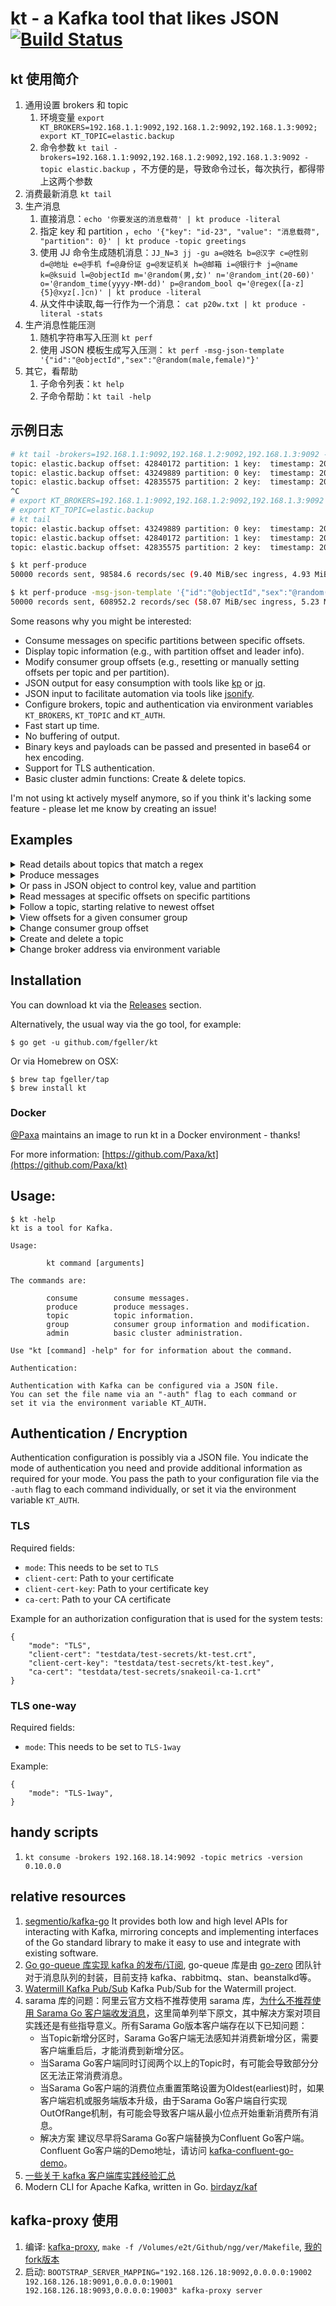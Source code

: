 # kt - a Kafka tool that likes JSON [![Build Status](https://travis-ci.org/bingoohuang/kt.svg?branch=master)](https://travis-ci.org/bingoohuang/kt)

## kt 使用简介

1. 通用设置 brokers 和 topic
    1. 环境变量 `export KT_BROKERS=192.168.1.1:9092,192.168.1.2:9092,192.168.1.3:9092; export KT_TOPIC=elastic.backup`
    2. 命令参数 `kt tail -brokers=192.168.1.1:9092,192.168.1.2:9092,192.168.1.3:9092 -topic elastic.backup`
       ，不方便的是，导致命令过长，每次执行，都得带上这两个参数
2. 消费最新消息 `kt tail`
3. 生产消息
    1. 直接消息：`echo '你要发送的消息载荷' | kt produce -literal`
    2. 指定 key 和
       partition ，`echo '{"key": "id-23", "value": "消息载荷", "partition": 0}' | kt produce -topic greetings`
    3. 使用 JJ
       命令生成随机消息：`JJ_N=3 jj -gu a=@姓名 b=@汉字 c=@性别 d=@地址 e=@手机 f=@身份证 g=@发证机关 h=@邮箱 i=@银行卡 j=@name k=@ksuid l=@objectId m='@random(男,女)' n='@random_int(20-60)' o='@random_time(yyyy-MM-dd)' p=@random_bool q='@regex([a-z]{5}@xyz[.]cn)' | kt produce -literal`
    4. 从文件中读取,每一行作为一个消息： `cat p20w.txt | kt produce -literal -stats`
4. 生产消息性能压测
    1. 随机字符串写入压测 `kt perf`
    2. 使用 JSON 模板生成写入压测： `kt perf -msg-json-template '{"id":"@objectId","sex":"@random(male,female)"}'`
5. 其它，看帮助
    1. 子命令列表：`kt help`
    2. 子命令帮助：`kt tail -help`

## 示例日志

```sh
# kt tail -brokers=192.168.1.1:9092,192.168.1.2:9092,192.168.1.3:9092 -topic elastic.backup
topic: elastic.backup offset: 42840172 partition: 1 key:  timestamp: 2022-07-06 09:16:29.011 valueSize: 100B msg: {"partition":1,"offset":42840172,"value":"AHn3XiZADEPb1UG36b3Eh3yEM84csGvMgJ77A8cJyRiue5FeQQwBH9PeZILJT2MIWZlgTUllCiYFT2Xdi1n4mJsbKtdz5hoqkenj","timestamp":"2022-07-06T09:16:29.011+08:00"}
topic: elastic.backup offset: 43249889 partition: 0 key:  timestamp: 2022-07-06 09:16:29.011 valueSize: 100B msg: {"partition":0,"offset":43249889,"value":"ufLYBbGHJ6okJoziJOcTtKwNQECXdAwczyoSGSYl3prCHpKQJdGlW6p3l3d7S6pYe9clGkt0zoJ2fBnYdNPhjPPgC7JBwA1rCt2V","timestamp":"2022-07-06T09:16:29.011+08:00"}
topic: elastic.backup offset: 42835575 partition: 2 key:  timestamp: 2022-07-06 09:16:29.011 valueSize: 100B msg: {"partition":2,"offset":42835575,"value":"oubuyjAFVdCoN0aB4lJHgYnagkOg3Ivf8zT0Ui5SEotX9SsAqv4VTbQtcSvC2AKIms50VioUa7DpJJBDQOIOjCHjjmcCB4SvOMBU","timestamp":"2022-07-06T09:16:29.011+08:00"}
^C
# export KT_BROKERS=192.168.1.1:9092,192.168.1.2:9092,192.168.1.3:9092
# export KT_TOPIC=elastic.backup
# kt tail
topic: elastic.backup offset: 43249889 partition: 0 key:  timestamp: 2022-07-06 09:16:29.011 valueSize: 100B msg: {"partition":0,"offset":43249889,"value":"ufLYBbGHJ6okJoziJOcTtKwNQECXdAwczyoSGSYl3prCHpKQJdGlW6p3l3d7S6pYe9clGkt0zoJ2fBnYdNPhjPPgC7JBwA1rCt2V","timestamp":"2022-07-06T09:16:29.011+08:00"}
topic: elastic.backup offset: 42840172 partition: 1 key:  timestamp: 2022-07-06 09:16:29.011 valueSize: 100B msg: {"partition":1,"offset":42840172,"value":"AHn3XiZADEPb1UG36b3Eh3yEM84csGvMgJ77A8cJyRiue5FeQQwBH9PeZILJT2MIWZlgTUllCiYFT2Xdi1n4mJsbKtdz5hoqkenj","timestamp":"2022-07-06T09:16:29.011+08:00"}
topic: elastic.backup offset: 42835575 partition: 2 key:  timestamp: 2022-07-06 09:16:29.011 valueSize: 100B msg: {"partition":2,"offset":42835575,"value":"oubuyjAFVdCoN0aB4lJHgYnagkOg3Ivf8zT0Ui5SEotX9SsAqv4VTbQtcSvC2AKIms50VioUa7DpJJBDQOIOjCHjjmcCB4SvOMBU","timestamp":"2022-07-06T09:16:29.011+08:00"}
```

```sh
$ kt perf-produce
50000 records sent, 98584.6 records/sec (9.40 MiB/sec ingress, 4.93 MiB/sec egress), 209.7 ms avg latency, 161.2 ms stddev, 191.0 ms 50th, 369.5 ms 75th, 429.0 ms 95th, 429.0 ms 99th, 429.0 ms 99.9th, 0 total req. in flight

$ kt perf-produce -msg-json-template '{"id":"@objectId","sex":"@random(male,female)"}'
50000 records sent, 608952.2 records/sec (58.07 MiB/sec ingress, 5.23 MiB/sec egress), 164.1 ms avg latency, 170.8 ms stddev, 119.0 ms 50th, 405.8 ms 75th, 420.0 ms 95th, 420.0 ms 99th, 420.0 ms 99.9th, 0 total req. in flight
```

Some reasons why you might be interested:

* Consume messages on specific partitions between specific offsets.
* Display topic information (e.g., with partition offset and leader info).
* Modify consumer group offsets (e.g., resetting or manually setting offsets per topic and per partition).
* JSON output for easy consumption with tools like [kp](https://github.com/echojc/kp)
  or [jq](https://stedolan.github.io/jq/).
* JSON input to facilitate automation via tools like [jsonify](https://github.com/fgeller/jsonify).
* Configure brokers, topic and authentication via environment variables `KT_BROKERS`, `KT_TOPIC` and `KT_AUTH`.
* Fast start up time.
* No buffering of output.
* Binary keys and payloads can be passed and presented in base64 or hex encoding.
* Support for TLS authentication.
* Basic cluster admin functions: Create & delete topics.

I'm not using kt actively myself anymore, so if you think it's lacking some feature - please let me know by creating an
issue!

## Examples

<details><summary>Read details about topics that match a regex</summary>

```sh
$ kt topic -filter news -partitions
{
  "name": "actor-news",
  "partitions": [
    {
      "id": 0,
      "oldest": 0,
      "newest": 0
    }
  ]
}
```

</details>

<details><summary>Produce messages</summary>

```sh
$ echo 'Alice wins Oscar' | kt produce -topic actor-news -literal
{
  "count": 1,
  "partition": 0,
  "startOffset": 0
}
$ echo 'Bob wins Oscar' | kt produce -topic actor-news -literal
{
  "count": 1,
  "partition": 0,
  "startOffset": 0
}
$ for i in {6..9} ; do echo Bourne sequel $i in production. | kt produce -topic actor-news -literal ;done
{
  "count": 1,
  "partition": 0,
  "startOffset": 1
}
{
  "count": 1,
  "partition": 0,
  "startOffset": 2
}
{
  "count": 1,
  "partition": 0,
  "startOffset": 3
}
{
  "count": 1,
  "partition": 0,
  "startOffset": 4
}
```

</details>

<details><summary>Or pass in JSON object to control key, value and partition</summary>

```sh
$ echo '{"value": "Terminator terminated", "key": "Arni", "partition": 0}' | kt produce -topic actor-news
{
  "count": 1,
  "partition": 0,
  "startOffset": 5
}
```

</details>

<details><summary>Read messages at specific offsets on specific partitions</summary>

```sh
$ kt consume -topic actor-news -offsets 0=1:2
{
  "partition": 0,
  "offset": 1,
  "key": "",
  "value": "Bourne sequel 6 in production.",
  "timestamp": "1970-01-01T00:59:59.999+01:00"
}
{
  "partition": 0,
  "offset": 2,
  "key": "",
  "value": "Bourne sequel 7 in production.",
  "timestamp": "1970-01-01T00:59:59.999+01:00"
}
```

</details>

<details><summary>Follow a topic, starting relative to newest offset</summary>

```sh
$ kt consume -topic actor-news -offsets all=newest-1:
{
  "partition": 0,
  "offset": 4,
  "key": "",
  "value": "Bourne sequel 9 in production.",
  "timestamp": "1970-01-01T00:59:59.999+01:00"
}
{
  "partition": 0,
  "offset": 5,
  "key": "Arni",
  "value": "Terminator terminated",
  "timestamp": "1970-01-01T00:59:59.999+01:00"
}
^Creceived interrupt - shutting down
shutting down partition consumer for partition 0
```

</details>

<details><summary>View offsets for a given consumer group</summary>

```sh
$ kt group -group enews -topic actor-news -partitions 0
found 1 groups
found 1 topics
{
  "name": "enews",
  "topic": "actor-news",
  "offsets": [
    {
      "partition": 0,
      "offset": 6,
      "lag": 0
    }
  ]
}
```

</details>

<details><summary>Change consumer group offset</summary>

```sh
$ kt group -group enews -topic actor-news -partitions 0 -reset 1
found 1 groups
found 1 topics
{
  "name": "enews",
  "topic": "actor-news",
  "offsets": [
    {
      "partition": 0,
      "offset": 1,
      "lag": 5
    }
  ]
}
$ kt group -group enews -topic actor-news -partitions 0
found 1 groups
found 1 topics
{
  "name": "enews",
  "topic": "actor-news",
  "offsets": [
    {
      "partition": 0,
      "offset": 1,
      "lag": 5
    }
  ]
}
```

</details>

<details><summary>Create and delete a topic</summary>

```sh
$ kt admin -topic.create morenews -topic.config $(jsonify =NumPartitions 1 =ReplicationFactor 1)
$ kt topic -filter news
{
  "name": "morenews"
}
$ kt admin -topic.delete morenews
$ kt topic -filter news
```

</details>

<details><summary>Change broker address via environment variable</summary>

```sh
$ export KT_BROKERS=brokers.kafka:9092
$ kt <command> <option>
```

</details>

## Installation

You can download kt via the [Releases](https://github.com/fgeller/kt/releases) section.

Alternatively, the usual way via the go tool, for example:

    $ go get -u github.com/fgeller/kt

Or via Homebrew on OSX:

    $ brew tap fgeller/tap
    $ brew install kt

### Docker

[@Paxa](https://github.com/Paxa) maintains an image to run kt in a Docker environment - thanks!

For more information: [https://github.com/Paxa/kt](https://github.com/Paxa/kt)

## Usage:

    $ kt -help
    kt is a tool for Kafka.

    Usage:

            kt command [arguments]

    The commands are:

            consume        consume messages.
            produce        produce messages.
            topic          topic information.
            group          consumer group information and modification.
            admin          basic cluster administration.

    Use "kt [command] -help" for for information about the command.

    Authentication:

    Authentication with Kafka can be configured via a JSON file.
    You can set the file name via an "-auth" flag to each command or
    set it via the environment variable KT_AUTH.

## Authentication / Encryption

Authentication configuration is possibly via a JSON file. You indicate the mode
of authentication you need and provide additional information as required for
your mode. You pass the path to your configuration file via the `-auth` flag to
each command individually, or set it via the environment variable `KT_AUTH`.

### TLS

Required fields:

- `mode`: This needs to be set to `TLS`
- `client-cert`: Path to your certificate
- `client-cert-key`: Path to your certificate key
- `ca-cert`: Path to your CA certificate

Example for an authorization configuration that is used for the system tests:

    {
        "mode": "TLS",
        "client-cert": "testdata/test-secrets/kt-test.crt",
        "client-cert-key": "testdata/test-secrets/kt-test.key",
        "ca-cert": "testdata/test-secrets/snakeoil-ca-1.crt"
    }

### TLS one-way

Required fields:

- `mode`: This needs to be set to `TLS-1way`

Example:

    {
        "mode": "TLS-1way",
    }

## handy scripts

1. `kt consume -brokers 192.168.18.14:9092 -topic metrics -version 0.10.0.0`

## relative resources

1. [segmentio/kafka-go](https://github.com/segmentio/kafka-go) It provides both low and high level APIs for interacting
   with Kafka, mirroring concepts and implementing interfaces of the Go standard library to make it easy to use and
   integrate with existing software.
2. [Go go-queue 库实现 kafka 的发布/订阅](https://mp.weixin.qq.com/s/x1KIbn9NeLyKTISzWCPIdA), go-queue
   库是由 [go-zero](https://github.com/zeromicro/go-zero) 团队针对于消息队列的封装，目前支持
   kafka、rabbitmq、stan、beanstalkd等。
3. [Watermill Kafka Pub/Sub](https://github.com/ThreeDotsLabs/watermill-kafka) Kafka Pub/Sub for the Watermill project.
4. sarama 库的问题：阿里云官方文档不推荐使用 sarama 库，[为什么不推荐使用 Sarama Go 客户端收发消息](https://help.aliyun.com/document_detail/266782.html)，这里简单列举下原文，其中解决方案对项目实践还是有些指导意义。所有Sarama Go版本客户端存在以下已知问题：
    - 当Topic新增分区时，Sarama Go客户端无法感知并消费新增分区，需要客户端重启后，才能消费到新增分区。
    - 当Sarama Go客户端同时订阅两个以上的Topic时，有可能会导致部分分区无法正常消费消息。
    - 当Sarama Go客户端的消费位点重置策略设置为Oldest(earliest)时，如果客户端宕机或服务端版本升级，由于Sarama Go客户端自行实现OutOfRange机制，有可能会导致客户端从最小位点开始重新消费所有消息。
    - 解决方案 建议尽早将Sarama Go客户端替换为Confluent Go客户端。 Confluent Go客户端的Demo地址，请访问 [kafka-confluent-go-demo](https://github.com/AliwareMQ/aliware-kafka-demos/tree/master/kafka-confluent-go-demo)。
5. [一些关于 kafka 客户端库实践经验汇总](https://pandaychen.github.io/2022/02/08/A-KAFKA-USAGE-SUMUP-3/)
6. Modern CLI for Apache Kafka, written in Go. [birdayz/kaf](https://github.com/birdayz/kaf)


## kafka-proxy 使用

1. 编译: [kafka-proxy](https://github.com/grepplabs/kafka-proxy), `make -f /Volumes/e2t/Github/ngg/ver/Makefile`, [我的fork版本](https://github.com/goldstd/kafka-proxy)
2. 启动: `BOOTSTRAP_SERVER_MAPPING="192.168.126.18:9092,0.0.0.0:19002 192.168.126.18:9091,0.0.0.0:19001 192.168.126.18:9093,0.0.0.0:19003" kafka-proxy server`
